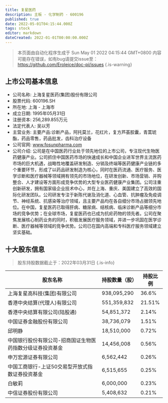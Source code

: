 ```yaml
---
title: 复星医药
description: 主板 - 化学制药 - 600196
published: true
date: 2022-05-01T04:15:44.000Z
tags: stock
editor: markdown
dateCreated: 2022-01-01T00:00:00.000Z
---
```


> 本页面由自动化程序生成于 Sun May 01 2022 04:15:44 GMT+0800
> 内容可能存在错误，如有bug请提交issue至：https://github.com/Eroleice/doc-pi/issues
{.is-warning}

## 上市公司基本信息
- 公司名称: 上海复星医药(集团)股份有限公司
- 股票代码: 600196.SH
- 所在地: 上海 - 上海市
- 成立日期: 1995年05月31日
- 注册资本: 256,289.855万元
- 法定代表人: 吴以芳
- 主营业务: 主要产品:诊断产品，阿托莫兰，花红片，复方芦荟胶囊，青蒿琥酯，药品零售，药品批发，齿科治疗设备
- 公司官网: www.fosunpharma.com
- 公司介绍: 公司是在中国医药行业处于领先地位的上市公司，专注现代生物医药健康产业。公司抓住中国医药市场的快速成长和中国企业进军世界主流医药市场的巨大机遇，战略性地覆盖研发制造、分销及终端等医药健康产业链的多个重要环节，形成了以药品研发制造为核心，同时在医药流通、医疗服务、医学诊断和医疗器械等领域拥有领先的市场地位，在研发创新、市场营销、并购整合、人才建设等方面形成竞争优势的大型专业医药健康产业集团。公司注重创新研发，拥有国家级企业技术中心，并在上海、重庆、美国建立了高效的国际化研发团队。公司研发专注于新陈代谢及消化道、心血管、抗肿瘤及免疫调节、神经系统、抗感染等治疗领域，且主要产品均在各自细分市场占据领先地位。在中国，复星医药已取得肝病、糖尿病、结核病、临床诊断产品等细分市场的竞争优势；在全球市场，复星医药也已成为抗疟药物的领先者。公司在聚焦发展核心制药业务的同时，积极发展医疗服务领域，并进一步巩固在医学诊断、医疗器械等领域的竞争优势。公司已在国内高端和专科医疗服务领域建立坚实基础。


## 十大股东信息
> 股东持股数据截止于：2022年03月31日
{.is-info}

| 股东名称 | 持股数量（股） | 持股比例 |
| --- | --- | --- |
| 上海复星高科技(集团)有限公司 | 938,095,290 | 36.6% |
| 香港中央结算(代理人)有限公司 | 551,359,832 | 21.51% |
| 香港中央结算有限公司(陆股通) | 54,851,372 | 2.14% |
| 中国证券金融股份有限公司 | 38,736,079 | 1.51% |
| 邱明静 | 18,510,000 | 0.72% |
| 中国银行股份有限公司-招商国证生物医药指数分级证券投资基金 | 14,456,008 | 0.56% |
| 申万宏源证券有限公司 | 6,562,442 | 0.26% |
| 中国工商银行-上证50交易型开放式指数证券投资基金 | 6,515,655 | 0.25% |
| 白敏莉 | 6,000,000 | 0.23% |
| 中信证券股份有限公司 | 5,408,632 | 0.21% |




